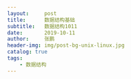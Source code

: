 ```yaml
---
layout:     post 
title:      数据结构基础
subtitle:   数据结构1011
date:       2019-10-11
author:     张鹏
header-img: img/post-bg-unix-linux.jpg
catalog: true   
tags:                         
    - 数据结构
---
```


